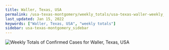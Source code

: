 ```yaml
---
title: Waller, Texas, USA
permalink: /usa-texas-montgomery/weekly_totals/usa-texas-waller-weekly_totals.html
last_updated: Jan 15, 2022
keywords: ["Waller, Texas, USA", "weekly totals"]
sidebar: usa-texas-montgomery_sidebar
---
```


![Weekly Totals of Confirmed Cases for Waller, Texas, USA](/covid_tracker/images/graphs/usa-texas-waller-weekly_totals_graph.png)
